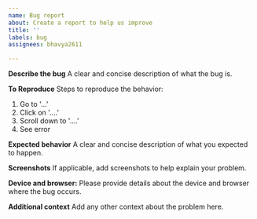 ```yaml
---
name: Bug report
about: Create a report to help us improve
title: ''
labels: bug
assignees: bhavya2611

---
```


**Describe the bug**
A clear and concise description of what the bug is.

**To Reproduce**
Steps to reproduce the behavior:
1. Go to '...'
2. Click on '....'
3. Scroll down to '....'
4. See error

**Expected behavior**
A clear and concise description of what you expected to happen.

**Screenshots**
If applicable, add screenshots to help explain your problem.

**Device and browser:**
Please provide details about the device and browser where the bug occurs.

**Additional context**
Add any other context about the problem here.
